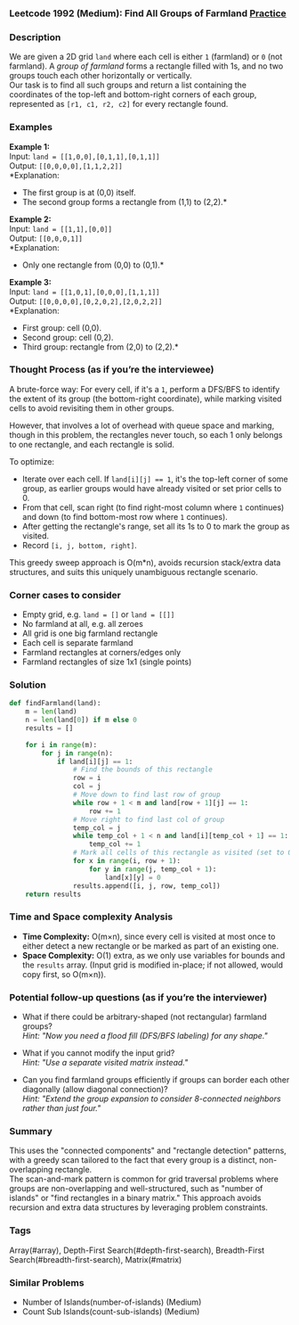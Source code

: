 ### Leetcode 1992 (Medium): Find All Groups of Farmland [Practice](https://leetcode.com/problems/find-all-groups-of-farmland)

### Description  
We are given a 2D grid `land` where each cell is either `1` (farmland) or `0` (not farmland). A *group of farmland* forms a rectangle filled with 1s, and no two groups touch each other horizontally or vertically.  
Our task is to find all such groups and return a list containing the coordinates of the top-left and bottom-right corners of each group, represented as `[r1, c1, r2, c2]` for every rectangle found.  

### Examples  

**Example 1:**  
Input: `land = [[1,0,0],[0,1,1],[0,1,1]]`  
Output: `[[0,0,0,0],[1,1,2,2]]`  
*Explanation:  
- The first group is at (0,0) itself.
- The second group forms a rectangle from (1,1) to (2,2).*

**Example 2:**  
Input: `land = [[1,1],[0,0]]`  
Output: `[[0,0,0,1]]`  
*Explanation:  
- Only one rectangle from (0,0) to (0,1).*

**Example 3:**  
Input: `land = [[1,0,1],[0,0,0],[1,1,1]]`  
Output: `[[0,0,0,0],[0,2,0,2],[2,0,2,2]]`  
*Explanation:  
- First group: cell (0,0).
- Second group: cell (0,2).
- Third group: rectangle from (2,0) to (2,2).*

### Thought Process (as if you’re the interviewee)  
A brute-force way: For every cell, if it's a `1`, perform a DFS/BFS to identify the extent of its group (the bottom-right coordinate), while marking visited cells to avoid revisiting them in other groups.

However, that involves a lot of overhead with queue space and marking, though in this problem, the rectangles never touch, so each 1 only belongs to one rectangle, and each rectangle is solid.

To optimize:
- Iterate over each cell. If `land[i][j] == 1`, it's the top-left corner of some group, as earlier groups would have already visited or set prior cells to 0.
- From that cell, scan right (to find right-most column where `1` continues) and down (to find bottom-most row where `1` continues).
- After getting the rectangle's range, set all its 1s to 0 to mark the group as visited.
- Record `[i, j, bottom, right]`.

This greedy sweep approach is O(m\*n), avoids recursion stack/extra data structures, and suits this uniquely unambiguous rectangle scenario.

### Corner cases to consider  
- Empty grid, e.g. `land = []` or `land = [[]]`
- No farmland at all, e.g. all zeroes
- All grid is one big farmland rectangle
- Each cell is separate farmland
- Farmland rectangles at corners/edges only
- Farmland rectangles of size 1x1 (single points)

### Solution

```python
def findFarmland(land):
    m = len(land)
    n = len(land[0]) if m else 0
    results = []
    
    for i in range(m):
        for j in range(n):
            if land[i][j] == 1:
                # Find the bounds of this rectangle
                row = i
                col = j
                # Move down to find last row of group
                while row + 1 < m and land[row + 1][j] == 1:
                    row += 1
                # Move right to find last col of group
                temp_col = j
                while temp_col + 1 < n and land[i][temp_col + 1] == 1:
                    temp_col += 1
                # Mark all cells of this rectangle as visited (set to 0)
                for x in range(i, row + 1):
                    for y in range(j, temp_col + 1):
                        land[x][y] = 0
                results.append([i, j, row, temp_col])
    return results
```

### Time and Space complexity Analysis  

- **Time Complexity:** O(m×n), since every cell is visited at most once to either detect a new rectangle or be marked as part of an existing one.
- **Space Complexity:** O(1) extra, as we only use variables for bounds and the `results` array. (Input grid is modified in-place; if not allowed, would copy first, so O(m×n)).

### Potential follow-up questions (as if you’re the interviewer)  

- What if there could be arbitrary-shaped (not rectangular) farmland groups?  
  *Hint: "Now you need a flood fill (DFS/BFS labeling) for any shape."*

- What if you cannot modify the input grid?  
  *Hint: "Use a separate visited matrix instead."*

- Can you find farmland groups efficiently if groups can border each other diagonally (allow diagonal connection)?  
  *Hint: "Extend the group expansion to consider 8-connected neighbors rather than just four."*

### Summary
This uses the "connected components" and "rectangle detection" patterns, with a greedy scan tailored to the fact that every group is a distinct, non-overlapping rectangle.  
The scan-and-mark pattern is common for grid traversal problems where groups are non-overlapping and well-structured, such as "number of islands" or "find rectangles in a binary matrix." This approach avoids recursion and extra data structures by leveraging problem constraints.

### Tags
Array(#array), Depth-First Search(#depth-first-search), Breadth-First Search(#breadth-first-search), Matrix(#matrix)

### Similar Problems
- Number of Islands(number-of-islands) (Medium)
- Count Sub Islands(count-sub-islands) (Medium)